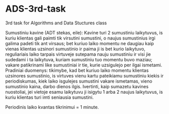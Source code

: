 # ADS-3rd-task
3rd task for Algorithms and Data Stuctures class

Sumustiniu kavine (ADT stekas, eile): Kavine turi 2 sumustiniu laikytuvus, is kuriu klientas gali paimti tik virsutini sumustini, o naujus sumustinius irgi galima padeti tik ant virsaus;
bet kuriuo laiko momentu ne daugiau kaip vienas klientas uzsinori sumustinio ir paima ji is bet kurio laikytuvo, reguliariais laiko tarpais virtuveje sutepama nauju sumustiniu ir visi jie sudedami i ta laikytuva, kuriam sumustiniu tuo momentu buvo maziau;
vakare patikrinami like sumustiniai ir tie, kurie uzsigulejo per ilgai ismetami.
Pradiniai duomenys: tikimybe, kad bet kuriuo laiko momentu klientas uzsinores sumustinio, is virtuves vienu kartu pateikiamu sumustiniu kiekis ir periodiskumas, kiek laiko isgulejes sumustini vakare ismetamas, vieno sumustinio kaina, darbo dienos ilgis.
Ivertinti, kaip sumazetu kavines nuostoliai, jei vietoje esamu laikytuvu ji isigytu 1 arba 2 naujus laikytuvus, is kuriu klientas turi imti seniausia sumustini.

Periodinis laiko kvantas tikrinimui = 1 minute.
